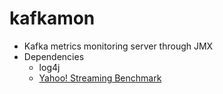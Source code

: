 # kafkamon
* Kafka metrics monitoring server through JMX
* Dependencies
  - log4j
  - [Yahoo! Streaming Benchmark](https://github.com/yahoo/streaming-benchmarks) 
